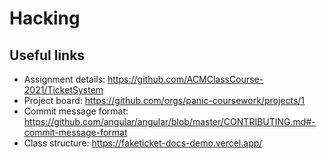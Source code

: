 Hacking
=======

## Useful links

- Assignment details: <https://github.com/ACMClassCourse-2021/TicketSystem>
- Project board: <https://github.com/orgs/panic-coursework/projects/1>
- Commit message format: <https://github.com/angular/angular/blob/master/CONTRIBUTING.md#-commit-message-format>
- Class structure: <https://faketicket-docs-demo.vercel.app/>
